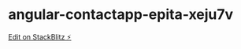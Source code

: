 # angular-contactapp-epita-xeju7v

[Edit on StackBlitz ⚡️](https://stackblitz.com/edit/angular-contactapp-epita-xeju7v)
